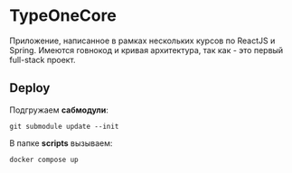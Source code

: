 # TypeOneCore

Приложение, написанное в рамках нескольких курсов по ReactJS и Spring. Имеются говнокод и кривая архитектура, так как - это первый full-stack проект.

## Deploy

Подгружаем **сабмодули**:

```
git submodule update --init
```

В папке **scripts** вызываем:

```
docker compose up
```
